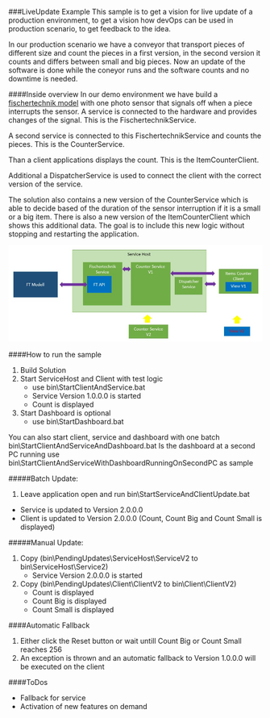 ###LiveUpdate Example
This sample is to get a vision for live update of a production environment,
to get a vision how devOps can be used in production scenario,
to get feedback to the idea.

In our production scenario we have a conveyor that transport pieces of different size and count the
pieces in a first version, in the second version it counts and differs between small and big pieces.
Now an update of the software is done while the coneyor runs and the software counts and no downtime is needed.

####Inside overview
In our demo environment we have build a [fischertechnik model](http://www.fischertechnik.de/en/Home/products/industry.aspx) with one photo sensor that signals off
 when a piece interrupts the sensor. A service is connected to the hardware and provides changes of the signal. This is the FischertechnikService. 

A second service is connected to this FischertechnikService and counts the pieces. This is the CounterService.

Than a client applications displays the count. This is the ItemCounterClient.

Additional a DispatcherService is used to connect the client with the correct version of the service.

The solution also contains a new version of the CounterService which is able to decide based of the duration of the sensor interruption if it is a 
small or a big item. There is also a new version of the ItemCounterClient which shows this additional data. The goal is to include this new logic 
without stopping and restarting the application.

![components diagram](https://github.com/artiso-solutions/samples/blob/master/LiveUpdate/Diagram.png)

####How to run the sample
1. Build Solution
2. Start ServiceHost and Client with test logic
	* use bin\StartClientAndService.bat
	* Service Version 1.0.0.0 is started
	* Count is displayed
3. Start Dashboard is optional
	* use bin\StartDashboard.bat

You can also start client, service and dashboard with one batch bin\StartClientAndServiceAndDashboard.bat
Is the dashboard at a second PC running use bin\StartClientAndServiceWithDashboardRunningOnSecondPC as sample

#####Batch Update:
1. Leave application open and run bin\StartServiceAndClientUpdate.bat
* Service is updated to Version 2.0.0.0
* Client is updated to Version 2.0.0.0 (Count, Count Big and Count Small is displayed)

#####Manual Update:
1. Copy (bin\PendingUpdates\ServiceHost\ServiceV2 to bin\ServiceHost\Service2)
	* Service Version 2.0.0.0 is started
2. Copy (bin\PendingUpdates\Client\ClientV2 to bin\Client\ClientV2)
	* Count is displayed
	* Count Big is displayed
	* Count Small is displayed 

####Automatic Fallback
1. Either click the Reset button or wait untill Count Big or Count Small reaches 256
2. An exception is thrown and an automatic fallback to Version 1.0.0.0 will be executed on the client

####ToDos
* Fallback for service
* Activation of new features on demand 
